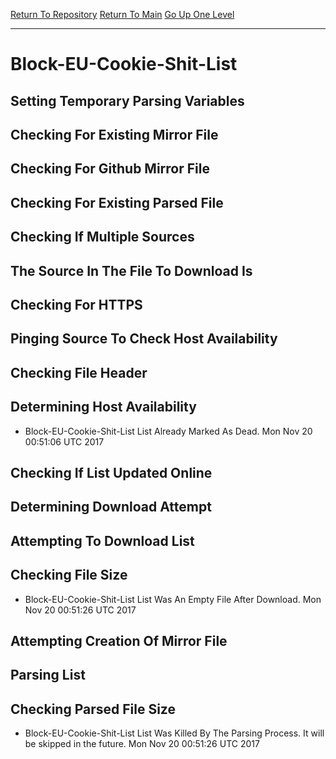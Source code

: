[Return To Repository](https://github.com/deathbybandaid/piholeparser/)
[Return To Main](https://github.com/deathbybandaid/piholeparser/blob/master/RecentRunLogs/Mainlog.md)
[Go Up One Level](https://github.com/deathbybandaid/piholeparser/blob/master/RecentRunLogs/TopLevelScripts/30-Processing-Blacklists.md)
____________________________________
# Block-EU-Cookie-Shit-List
## Setting Temporary Parsing Variables
## Checking For Existing Mirror File
## Checking For Github Mirror File
## Checking For Existing Parsed File
## Checking If Multiple Sources
## The Source In The File To Download Is
## Checking For HTTPS
## Pinging Source To Check Host Availability
## Checking File Header
## Determining Host Availability
* Block-EU-Cookie-Shit-List List Already Marked As Dead. Mon Nov 20 00:51:06 UTC 2017
## Checking If List Updated Online
## Determining Download Attempt
## Attempting To Download List
## Checking File Size
* Block-EU-Cookie-Shit-List List Was An Empty File After Download. Mon Nov 20 00:51:26 UTC 2017
## Attempting Creation Of Mirror File
## Parsing List
## Checking Parsed File Size
* Block-EU-Cookie-Shit-List List Was Killed By The Parsing Process. It will be skipped in the future. Mon Nov 20 00:51:26 UTC 2017
